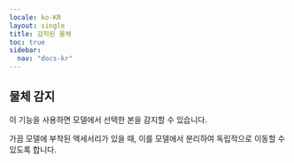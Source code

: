 ```yaml
---
locale: ko-KR
layout: single
title: 감지된 물체
toc: true
sidebar:
  nav: "docs-kr"
---
```

## 물체 감지

이 기능을 사용하면 모델에서 선택한 본을 감지할 수 있습니다.

가끔 모델에 부착된 액세서리가 있을 때, 이를 모델에서 분리하여 독립적으로 이동할 수 있도록 합니다.